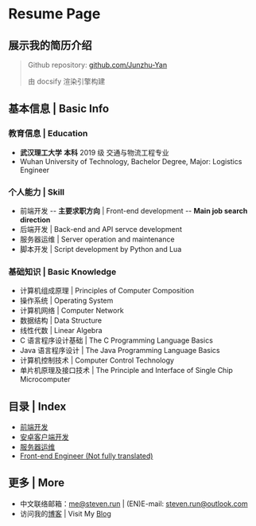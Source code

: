 # Resume Page

## 展示我的简历介绍

> Github repository: [github.com/Junzhu-Yan](https://github.com/Junzhu-Yan/Junzhu-Yan.github.io)
>
> 由 docsify 渲染引擎构建

## 基本信息 | Basic Info

### 教育信息 | Education

- **武汉理工大学** **本科** 2019 级 交通与物流工程专业
- Wuhan University of Technology, Bachelor Degree, Major: Logistics Engineer

### 个人能力 | Skill

- 前端开发 -- **主要求职方向** | Front-end development -- **Main job search direction**
- 后端开发 | Back-end and API servce development
- 服务器运维 | Server operation and maintenance
- 脚本开发 | Script development by Python and Lua

### 基础知识 | Basic Knowledge

- 计算机组成原理 | Principles of Computer Composition
- 操作系统 | Operating System
- 计算机网络 | Computer Network
- 数据结构 | Data Structure
- 线性代数 | Linear Algebra
- C 语言程序设计基础 | The C Programming Language Basics
- Java 语言程序设计 | The Java Programming Language Basics
- 计算机控制技术 | Computer Control Technology
- 单片机原理及接口技术 | The Principle and Interface of Single Chip Microcomputer

## 目录 | Index

- [前端开发](CN/简历-Web)
- [安卓客户端开发](CN/简历-Android)
- [服务器运维](CN/简历-Linux)
- [Front-end Engineer (Not fully translated)](EN/Resume-Web)

## 更多 | More

- 中文联络邮箱：[me@steven.run](mailto:me@steven.run) | (EN)E-mail: [steven.run@outlook.com](mailto:steven.run@outlook.com)
- 访问我的[博客](https://ryzenx.com) | Visit My [Blog](https://ryzenx.com)
